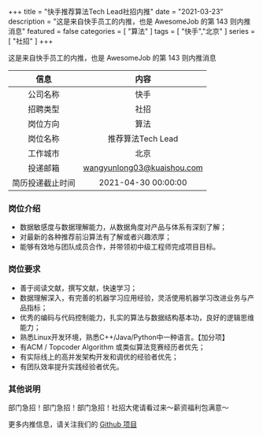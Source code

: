 +++
title = "快手推荐算法Tech Lead社招内推"
date = "2021-03-23"
description = "这是来自快手员工的内推，也是 AwesomeJob 的第 143 则内推消息"
featured = false
categories = [
    "算法"
]
tags = [
    "快手","北京"
]
series = [
    "社招"
]
+++

这是来自快手员工的内推，也是 AwesomeJob 的第 143 则内推消息
<!--more-->

| 信息 | 内容 |
| :-----:| :----: |
| 公司名称 | 快手 |
| 招聘类型 | 社招 |
| 岗位方向 | 算法 |
| 岗位名称 | 推荐算法Tech Lead |
| 工作城市 | 北京 |
| 投递邮箱 | wangyunlong03@kuaishou.com |
| 简历投递截止时间 | 2021-04-30 00:00:00 |

### 岗位介绍

- 数据敏感度与数据理解能力，从数据角度对产品与体系有深刻了解；
- 对最新的各种推荐前沿算法有了解或者兴趣浓厚；
- 能够有效地与团队成员合作，并带领初中级工程师完成项目目标。

### 岗位要求

- 善于阅读文献，撰写文献，快速学习；
- 数据理解深入，有完善的机器学习应用经验，灵活使用机器学习改进业务与产品指标；
- 优秀的编码与代码控制能力，扎实的算法与数据结构基本功，良好的逻辑思维能力；
- 熟悉Linux开发环境，熟悉C++/Java/Python中一种语言。【加分项】
- 有ACM / Topcoder Algorithm 或类似算法竞赛经历者优先；
- 有实际线上的高并发架构开发和调优的经验者优先；
- 有团队效率提升实践经验者优先。

### 其他说明

部门急招！部门急招！部门急招！社招大佬请看过来～薪资福利包满意～

更多内推信息，请关注我们的 [Github 项目](https://github.com/Dikea/AwesomeJob)

